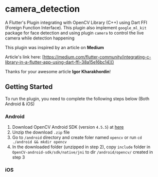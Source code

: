 # camera_detection

A Flutter's Plugin integrating with OpenCV Library (C++) using Dart FFI (Foreign Function Interface).
This plugin also implement `google_ml_kit` package for face detection and using plugin `camera` to control the live camera while detection happening

This plugin was inspired by an article on **Medium**

Article's link here: [https://medium.com/flutter-community/integrating-c-library-in-a-flutter-app-using-dart-ffi-38a15e16bc14]()

Thanks for your awesome article **Igor Kharakhordin**!

## Getting Started
To run the plugin, you need to complete the following steps below (Both Android & iOS)
### Android
1. Download OpenCV Android SDK (version `4.5.5`) at [here](https://sourceforge.net/projects/opencvlibrary/files/4.5.5/opencv-4.5.5-android-sdk.zip/download)
2. Unzip the download `.zip` file
3. Go to `/android` directory and create foler named `opencv`
or run `cd ./android && mkdir opencv`
4. In the downloaded folder (unzipped in step 2), copy `include` folder in `OpenCV-android-sdk/sdk/native/jni` to dir `/android/opencv/` created in step 3
### iOS

